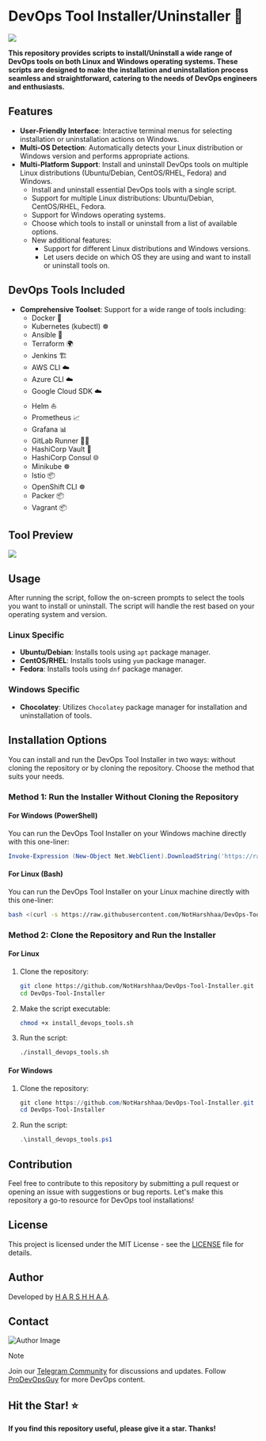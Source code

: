 # DevOps Tool Installer/Uninstaller 🚀

![](https://imgur.com/tP5o7Eu.png)

**This repository provides scripts to install/Uninstall a wide range of DevOps tools on both Linux and Windows operating systems. These scripts are designed to make the installation and uninstallation process seamless and straightforward, catering to the needs of DevOps engineers and enthusiasts.**

## Features

- **User-Friendly Interface**: Interactive terminal menus for selecting installation or uninstallation actions on Windows.
- **Multi-OS Detection**: Automatically detects your Linux distribution or Windows version and performs appropriate actions.
- **Multi-Platform Support**: Install and uninstall DevOps tools on multiple Linux distributions (Ubuntu/Debian, CentOS/RHEL, Fedora) and Windows.
  - Install and uninstall essential DevOps tools with a single script.
  - Support for multiple Linux distributions: Ubuntu/Debian, CentOS/RHEL, Fedora.
  - Support for Windows operating systems.
  - Choose which tools to install or uninstall from a list of available options.
  - New additional features:
    - Support for different Linux distributions and Windows versions.
    - Let users decide on which OS they are using and want to install or uninstall tools on.

## DevOps Tools Included

- **Comprehensive Toolset**: Support for a wide range of tools including:
  - Docker 🐳
  - Kubernetes (kubectl) ☸️
  - Ansible 📜
  - Terraform 🌍
  - Jenkins 🏗️
  - AWS CLI ☁️
  - Azure CLI ☁️
  - Google Cloud SDK ☁️
  - Helm ⛵
  - Prometheus 📈
  - Grafana 📊
  - GitLab Runner 🏃‍♂️
  - HashiCorp Vault 🔐
  - HashiCorp Consul 🌐
  - Minikube ☸️
  - Istio 📦
  - OpenShift CLI ☸️
  - Packer 📦
  - Vagrant 📦

## Tool Preview

![](https://imgur.com/kkUnTrk.png)

## Usage

After running the script, follow the on-screen prompts to select the tools you want to install or uninstall. The script will handle the rest based on your operating system and version.

### Linux Specific

- **Ubuntu/Debian**: Installs tools using `apt` package manager.
- **CentOS/RHEL**: Installs tools using `yum` package manager.
- **Fedora**: Installs tools using `dnf` package manager.

### Windows Specific

- **Chocolatey**: Utilizes `Chocolatey` package manager for installation and uninstallation of tools.

## Installation Options

You can install and run the DevOps Tool Installer in two ways: without cloning the repository or by cloning the repository. Choose the method that suits your needs.

### Method 1: Run the Installer Without Cloning the Repository

#### For Windows (PowerShell)
You can run the DevOps Tool Installer on your Windows machine directly with this one-liner:

```powershell
Invoke-Expression (New-Object Net.WebClient).DownloadString('https://raw.githubusercontent.com/NotHarshhaa/DevOps-Tool-Installer/master/install_devops_tools.ps1')
```

#### For Linux (Bash)
You can run the DevOps Tool Installer on your Linux machine directly with this one-liner:

```bash
bash <(curl -s https://raw.githubusercontent.com/NotHarshhaa/DevOps-Tool-Installer/master/install_devops_tools.sh)
```

### Method 2: Clone the Repository and Run the Installer

#### For Linux

1. Clone the repository:

    ```bash
    git clone https://github.com/NotHarshhaa/DevOps-Tool-Installer.git
    cd DevOps-Tool-Installer
    ```

2. Make the script executable:

    ```bash
    chmod +x install_devops_tools.sh
    ```

3. Run the script:

    ```bash
    ./install_devops_tools.sh
    ```

#### For Windows

1. Clone the repository:

    ```powershell
    git clone https://github.com/NotHarshhaa/DevOps-Tool-Installer.git
    cd DevOps-Tool-Installer
    ```

2. Run the script:

    ```powershell
    .\install_devops_tools.ps1
    ```

## Contribution

Feel free to contribute to this repository by submitting a pull request or opening an issue with suggestions or bug reports. Let's make this repository a go-to resource for DevOps tool installations!

## License

This project is licensed under the MIT License - see the [LICENSE](LICENSE) file for details.

## Author

Developed by [H A R S H H A A](https://github.com/NotHarshhaa).

## Contact

![Author Image](https://imgur.com/2j6Aoyl.png)

> [!Note]
> Join our [Telegram Community](https://t.me/prodevopsguy) for discussions and updates. Follow [ProDevOpsGuy](https://github.com/NotHarshhaa) for more DevOps content.

## Hit the Star! ⭐

**If you find this repository useful, please give it a star. Thanks!**
